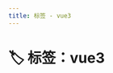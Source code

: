 ```yaml
---
title: 标签 - vue3
---
```


<script setup>
const posts = [
  {
    "title": "使用 Vue 3 Composition API 的实践",
    "date": "2025-05-27",
    "description": "初学者如何理解并应用 Vue 3 Composition API 的基本用法和优势",
    "tags": [
      "vue3",
      "composition-api",
      "前端"
    ],
    "series": "",
    "link": "/posts/2025/2025052703/"
  }
]
</script>

# 🏷️ 标签：vue3


<PostCard
  v-for="post in posts"
  :key="post.link"
  v-bind="post"
/>